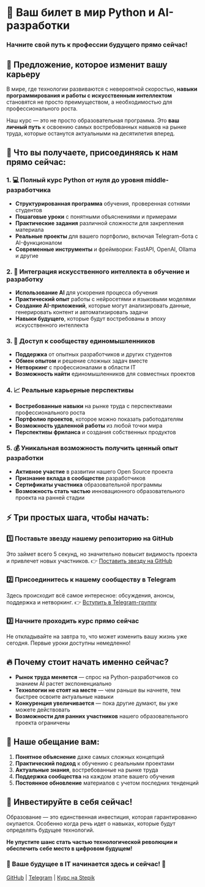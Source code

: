 # 💎 Ваш билет в мир Python и AI-разработки

### Начните свой путь к профессии будущего прямо сейчас!

## 🚀 Предложение, которое изменит вашу карьеру

В мире, где технологии развиваются с невероятной скоростью, **навыки программирования и работы с искусственным интеллектом** становятся не просто преимуществом, а необходимостью для профессионального роста.

Наш курс — это не просто образовательная программа. Это **ваш личный путь** к освоению самых востребованных навыков на рынке труда, которые останутся актуальными на десятилетия вперед.

## 🎁 Что вы получаете, присоединяясь к нам прямо сейчас:

### 1. 💻 Полный курс Python от нуля до уровня middle-разработчика

- **Структурированная программа** обучения, проверенная сотнями студентов
- **Пошаговые уроки** с понятными объяснениями и примерами
- **Практические задания** различной сложности для закрепления материала
- **Реальные проекты** для вашего портфолио, включая Telegram-бота с AI-функционалом
- **Современные инструменты** и фреймворки: FastAPI, OpenAI, Ollama и другие

### 2. 🤖 Интеграция искусственного интеллекта в обучение и разработку

- **Использование AI** для ускорения процесса обучения
- **Практический опыт** работы с нейросетями и языковыми моделями
- **Создание AI-приложений**, которые могут анализировать данные, генерировать контент и автоматизировать задачи
- **Навыки будущего**, которые будут востребованы в эпоху искусственного интеллекта

### 3. 👥 Доступ к сообществу единомышленников

- **Поддержка** от опытных разработчиков и других студентов
- **Обмен опытом** и решение сложных задач вместе
- **Нетворкинг** с профессионалами в области IT
- **Возможность найти** единомышленников для совместных проектов

### 4. 📈 Реальные карьерные перспективы

- **Востребованные навыки** на рынке труда с перспективами профессионального роста
- **Портфолио проектов**, которое можно показать работодателям
- **Возможность удаленной работы** из любой точки мира
- **Перспективы фриланса** и создания собственных продуктов

### 5. 💰 Уникальная возможность получить ценный опыт разработки

- **Активное участие** в развитии нашего Open Source проекта
- **Признание вклада в сообществе** разработчиков
- **Сертификаты участника** образовательной программы
- **Возможность стать частью** инновационного образовательного проекта на ранней стадии

## ⚡ Три простых шага, чтобы начать:

### 1️⃣ Поставьте звезду нашему репозиторию на GitHub
Это займет всего 5 секунд, но значительно повысит видимость проекта и привлечет новых участников.
👉 [Поставить звезду на GitHub](https://github.com/LNDMN/AI_CRYPTO_STARTUP)

### 2️⃣ Присоединитесь к нашему сообществу в Telegram
Здесь происходит всё самое интересное: обсуждения, анонсы, поддержка и нетворкинг.
👉 [Вступить в Telegram-группу](https://t.me/AI_CRYPTO_STARTUP)

### 3️⃣ Начните проходить курс прямо сейчас
Не откладывайте на завтра то, что может изменить вашу жизнь уже сегодня. Первые уроки доступны немедленно!

## 🔥 Почему стоит начать именно сейчас?

- **Рынок труда меняется** — спрос на Python-разработчиков со знанием AI растет экспоненциально
- **Технологии не стоят на месте** — чем раньше вы начнете, тем быстрее освоите актуальные навыки
- **Конкуренция увеличивается** — пока другие думают, вы уже можете действовать
- **Возможности для ранних участников** нашего образовательного проекта ограничены

## 🤝 Наше обещание вам:

1. **Понятное объяснение** даже самых сложных концепций
2. **Практический подход** к обучению с реальными проектами
3. **Актуальные знания**, востребованные на рынке труда
4. **Поддержка сообщества** на каждом этапе вашего обучения
5. **Постоянное обновление** материалов с учетом последних тенденций

## 🚀 Инвестируйте в себя сейчас!

Образование — это единственная инвестиция, которая гарантированно окупается. Особенно когда речь идет о навыках, которые будут определять будущее технологий.

**Не упустите шанс стать частью технологической революции и обеспечить себе место в цифровом будущем!**

### 🌟 Ваше будущее в IT начинается здесь и сейчас! 🌟

[GitHub](https://github.com/LNDMN/AI_CRYPTO_STARTUP) | [Telegram](https://t.me/AI_CRYPTO_STARTUP) | [Курс на Stepik](https://stepik.org/course/186465) 